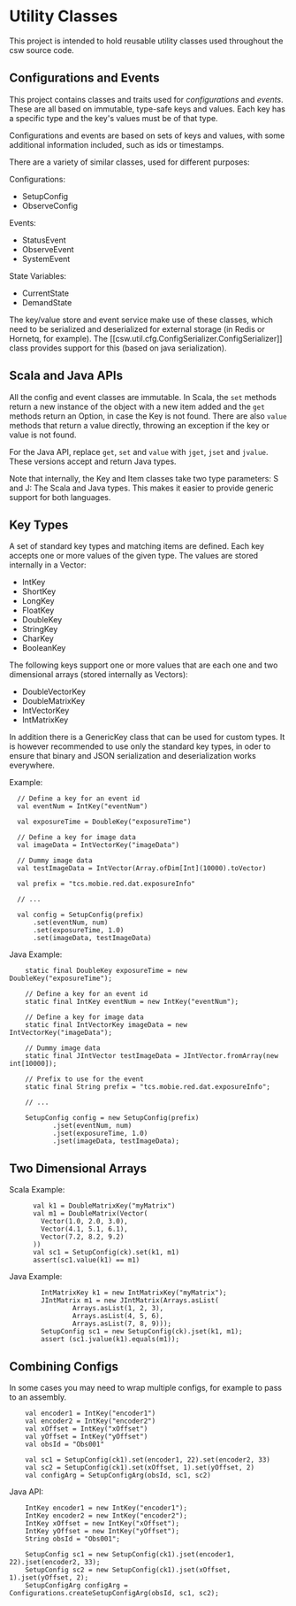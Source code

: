 Utility Classes
===============

This project is intended to hold reusable utility classes used throughout the csw source code.

Configurations and Events
--------------------------

This project contains classes and traits used for *configurations* and *events*.
These are all based on immutable, type-safe keys and values. Each key has a specific type
and the key's values must be of that type.

Configurations and events are based on sets of keys and values, with some additional
information included, such as ids or timestamps.

There are a variety of similar classes, used for different purposes:

Configurations:

* SetupConfig
* ObserveConfig

Events:

* StatusEvent
* ObserveEvent
* SystemEvent

State Variables:

* CurrentState
* DemandState

The key/value store and event service make use of these classes, which need to be
serialized and deserialized for external storage (in Redis or Hornetq, for example).
The [[csw.util.cfg.ConfigSerializer.ConfigSerializer]] class provides support for this
(based on java serialization).

Scala and Java APIs
-------------------

All the config and event classes are immutable. In Scala, the `set` methods return a new instance of the object with a
new item added and the `get` methods return an Option, in case the Key is not found. There are also `value` methods
that return a value directly, throwing an exception if the key or value is not found.

For the Java API, replace `get`, `set` and `value` with `jget`, `jset` and `jvalue`. These versions accept and
return Java types.

Note that internally, the Key and Item classes take two type parameters: S and J: The Scala and Java types.
This makes it easier to provide generic support for both languages.

Key Types
---------

A set of standard key types and matching items are defined. Each key accepts one or more values
of the given type. The values are stored internally in a Vector:

* IntKey
* ShortKey
* LongKey
* FloatKey
* DoubleKey
* StringKey
* CharKey
* BooleanKey

The following keys support one or more values that are each one and two dimensional arrays (stored internally as Vectors):

* DoubleVectorKey
* DoubleMatrixKey
* IntVectorKey
* IntMatrixKey

In addition there is a GenericKey class that can be used for custom types. It is however recommended to
use only the standard key types, in oder to ensure that binary and JSON serialization and deserialization
works everywhere.

Example:

```
  // Define a key for an event id
  val eventNum = IntKey("eventNum")

  val exposureTime = DoubleKey("exposureTime")

  // Define a key for image data
  val imageData = IntVectorKey("imageData")

  // Dummy image data
  val testImageData = IntVector(Array.ofDim[Int](10000).toVector)

  val prefix = "tcs.mobie.red.dat.exposureInfo"

  // ...

  val config = SetupConfig(prefix)
      .set(eventNum, num)
      .set(exposureTime, 1.0)
      .set(imageData, testImageData)
```

Java Example:

```
    static final DoubleKey exposureTime = new DoubleKey("exposureTime");

    // Define a key for an event id
    static final IntKey eventNum = new IntKey("eventNum");

    // Define a key for image data
    static final IntVectorKey imageData = new IntVectorKey("imageData");

    // Dummy image data
    static final JIntVector testImageData = JIntVector.fromArray(new int[10000]);

    // Prefix to use for the event
    static final String prefix = "tcs.mobie.red.dat.exposureInfo";

    // ...

    SetupConfig config = new SetupConfig(prefix)
           .jset(eventNum, num)
           .jset(exposureTime, 1.0)
           .jset(imageData, testImageData);

```

Two Dimensional Arrays
----------------------

Scala Example:

```
      val k1 = DoubleMatrixKey("myMatrix")
      val m1 = DoubleMatrix(Vector(
        Vector(1.0, 2.0, 3.0),
        Vector(4.1, 5.1, 6.1),
        Vector(7.2, 8.2, 9.2)
      ))
      val sc1 = SetupConfig(ck).set(k1, m1)
      assert(sc1.value(k1) == m1)
```

Java Example:

```
        IntMatrixKey k1 = new IntMatrixKey("myMatrix");
        JIntMatrix m1 = new JIntMatrix(Arrays.asList(
                Arrays.asList(1, 2, 3),
                Arrays.asList(4, 5, 6),
                Arrays.asList(7, 8, 9)));
        SetupConfig sc1 = new SetupConfig(ck).jset(k1, m1);
        assert (sc1.jvalue(k1).equals(m1));
```

Combining Configs
-----------------

In some cases you may need to wrap multiple configs, for example to pass to an assembly.

```
    val encoder1 = IntKey("encoder1")
    val encoder2 = IntKey("encoder2")
    val xOffset = IntKey("xOffset")
    val yOffset = IntKey("yOffset")
    val obsId = "Obs001"

    val sc1 = SetupConfig(ck1).set(encoder1, 22).set(encoder2, 33)
    val sc2 = SetupConfig(ck1).set(xOffset, 1).set(yOffset, 2)
    val configArg = SetupConfigArg(obsId, sc1, sc2)
```

Java API:

```
    IntKey encoder1 = new IntKey("encoder1");
    IntKey encoder2 = new IntKey("encoder2");
    IntKey xOffset = new IntKey("xOffset");
    IntKey yOffset = new IntKey("yOffset");
    String obsId = "Obs001";

    SetupConfig sc1 = new SetupConfig(ck1).jset(encoder1, 22).jset(encoder2, 33);
    SetupConfig sc2 = new SetupConfig(ck1).jset(xOffset, 1).jset(yOffset, 2);
    SetupConfigArg configArg = Configurations.createSetupConfigArg(obsId, sc1, sc2);
```